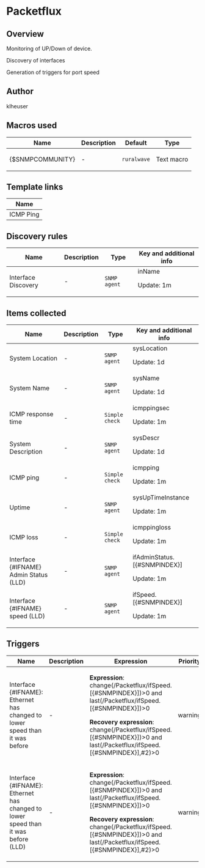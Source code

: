 # Packetflux

## Overview

Monitoring of UP/Down of device.


 


Discovery of interfaces


 


Generation of triggers for port speed



## Author

klheuser

## Macros used

|Name|Description|Default|Type|
|----|-----------|-------|----|
|{$SNMPCOMMUNITY}|<p>-</p>|`ruralwave`|Text macro|
## Template links

|Name|
|----|
|ICMP Ping|
## Discovery rules

|Name|Description|Type|Key and additional info|
|----|-----------|----|----|
|Interface Discovery|<p>-</p>|`SNMP agent`|inName<p>Update: 1m</p>|
## Items collected

|Name|Description|Type|Key and additional info|
|----|-----------|----|----|
|System Location|<p>-</p>|`SNMP agent`|sysLocation<p>Update: 1d</p>|
|System Name|<p>-</p>|`SNMP agent`|sysName<p>Update: 1d</p>|
|ICMP response time|<p>-</p>|`Simple check`|icmppingsec<p>Update: 1m</p>|
|System Description|<p>-</p>|`SNMP agent`|sysDescr<p>Update: 1d</p>|
|ICMP ping|<p>-</p>|`Simple check`|icmpping<p>Update: 1m</p>|
|Uptime|<p>-</p>|`SNMP agent`|sysUpTimeInstance<p>Update: 1m</p>|
|ICMP loss|<p>-</p>|`Simple check`|icmppingloss<p>Update: 1m</p>|
|Interface {#IFNAME} Admin Status (LLD)|<p>-</p>|`SNMP agent`|ifAdminStatus.[{#SNMPINDEX}]<p>Update: 1m</p>|
|Interface {#IFNAME} speed (LLD)|<p>-</p>|`SNMP agent`|ifSpeed.[{#SNMPINDEX}]<p>Update: 1m</p>|
## Triggers

|Name|Description|Expression|Priority|
|----|-----------|----------|--------|
|Interface {#IFNAME}: Ethernet has changed to lower speed than it was before|<p>-</p>|<p>**Expression**: change(/Packetflux/ifSpeed.[{#SNMPINDEX}])>0 and last(/Packetflux/ifSpeed.[{#SNMPINDEX}])>0</p><p>**Recovery expression**: change(/Packetflux/ifSpeed.[{#SNMPINDEX}])>0 and last(/Packetflux/ifSpeed.[{#SNMPINDEX}],#2)>0</p>|warning|
|Interface {#IFNAME}: Ethernet has changed to lower speed than it was before (LLD)|<p>-</p>|<p>**Expression**: change(/Packetflux/ifSpeed.[{#SNMPINDEX}])>0 and last(/Packetflux/ifSpeed.[{#SNMPINDEX}])>0</p><p>**Recovery expression**: change(/Packetflux/ifSpeed.[{#SNMPINDEX}])>0 and last(/Packetflux/ifSpeed.[{#SNMPINDEX}],#2)>0</p>|warning|
